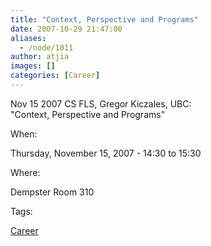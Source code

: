 ```yaml
---
title: "Context, Perspective and Programs"
date: 2007-10-29 21:47:00
aliases:
  - /node/1011
author: atjia
images: []
categories: [Career]
---
```


Nov 15 2007 CS FLS, Gregor Kiczales, UBC: \
"Context, Perspective and Programs"

When:

Thursday, November 15, 2007 - 14:30 to 15:30

Where:

Dempster Room 310

Tags:

[Career](/career)
